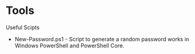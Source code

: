 # Tools
Useful Scipts
*  New-Password.ps1 - Script to generate a random password works in Windows PowerShell and PowerShell Core.
